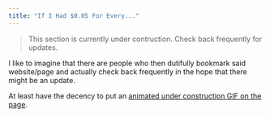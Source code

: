 ```yaml
---
title: "If I Had $0.05 For Every..."
---
```

<blockquote><p>This section is currently under contruction. Check back frequently for updates.</p></blockquote>
<p>I like to imagine that there are people who then dutifully bookmark said website/page and actually check back frequently in the hope that there might be an update.</p>
<p>At least have the decency to put an <a href="https://www.mikesfreegifs.com/main4/construct10.htm">animated under construction GIF on the page</a>.</p>
